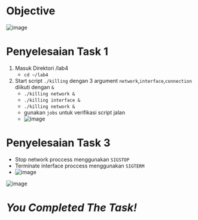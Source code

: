 # Objective
![image](https://github.com/diotriandika/learn-networking/assets/109568349/f8fd89d0-5d3f-46da-9c81-2925b78a774d)
# Penyelesaian Task 1
1. Masuk Direktori /lab4
   - `cd ~/lab4`
2. Start script `./killing` dengan 3 argument `network`,`interface`,`connection` diikuti dengan `&`
   - `./killing network &`
   - `./killing interface &`
   - `./killing network &`
   - gunakan `jobs` untuk verifikasi script jalan
   - ![image](https://github.com/diotriandika/learn-networking/assets/109568349/513935ac-0e1e-4e55-92f8-7c424ca3a848)
# Penyelesaian Task 3
  - Stop network proccess menggunakan `SIGSTOP`
  - Terminate interface proccess menggunakan `SIGTERM`
  - ![image](https://github.com/diotriandika/learn-networking/assets/109568349/8cd7a4e1-08c4-4983-9d57-ac7e4a6f2721)

![image](https://github.com/diotriandika/learn-networking/assets/109568349/604e4f0d-8c69-4bab-9183-b4463871cc41)

# **_You Completed The Task!_**

   
